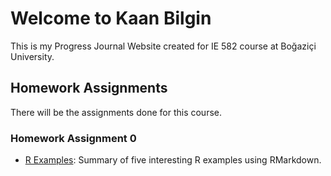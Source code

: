 # Welcome to Kaan Bilgin

This is my Progress Journal Website created for IE 582 course at Boğaziçi University.

## Homework Assignments

There will be the assignments done for this course.

### Homework Assignment 0
- [R Examples](https://bu-ie-582.github.io/fall20-kaanblgn/Files/homework_0.html): Summary of five interesting R examples using RMarkdown.
